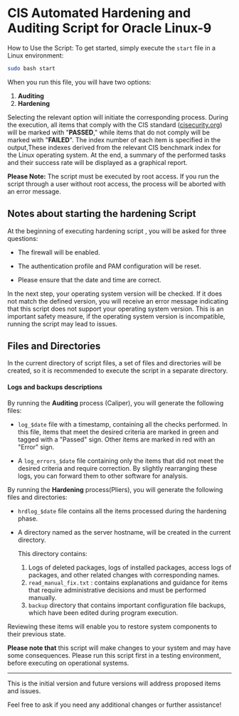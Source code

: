 # CIS Automated Hardening and Auditing Script for Oracle Linux-9




How to Use the Script:
To get started, simply execute the `start` file in a Linux environment:

```bash
sudo bash start
```


When you run this file, you will have two options:

1. **Auditing**
2. **Hardening**

Selecting the relevant option will initiate the corresponding process. During the execution, all items that comply with the CIS standard ([cisecurity.org]()) 
will be marked with "**PASSED**," while items that do not comply will be marked with "**FAILED**".
The index number of each item is specified in the output,These indexes derived from the relevant CIS benchmark index for the Linux operating system.
At the end, a summary of the performed tasks and their success rate will be displayed as a graphical report.

**Please Note:** The script must be executed by root access. If you run the script through a user without root access, the process will be aborted with an error message.
 
 
## Notes about starting the hardening Script

At the beginning of executing hardening script , you will be asked for three questions:

- The firewall will be enabled.
  
- The authentication profile and PAM configuration will be reset.
  
- Please ensure that the date and time are correct.
  

In the next step, your operating system version will be checked. If it does not match the defined version, you will receive an error message indicating that this script does not support your operating system version.
This is an important safety measure, if the operating system version is incompatible, running the script may lead to issues.

## Files and Directories

In the current directory of script files, a set of files and directories will be created, so it is recommended to execute the script in a separate directory.


#### Logs and backups descriptions

By running the **Auditing** process (Caliper), you will generate the following files:

- `log_$date` file with a timestamp, containing all the checks performed. In this file, items that meet the desired criteria are marked in green and tagged with a "Passed" sign. Other items are marked in red with an "Error" sign.
  
- A `log_errors_$date` file containing only the items that did not meet the desired criteria and require correction. By slightly rearranging these logs, you can forward them to other software for analysis.
  

By running the **Hardening** process(Pliers), you will generate the following files and directories:

- `hrdlog_$date` file contains all the items processed during the hardening phase.
  
- A directory named as the server hostname, will be created in the current directory.
  
  This directory contains:
  
  1. Logs of deleted packages, logs of installed packages, access logs of packages, and other related changes with corresponding names.
  2. `read_manual_fix.txt` : contains explanations and guidance for items that require administrative decisions and must be performed manually.
  3. `backup` directory that contains important configuration file backups, which have been edited during program execution.

Reviewing these items will enable you to restore system components to their previous state.

**Please note that** this script will make changes to your system and may have some consequences. Please run this script first in a testing environment, before executing on operational systems.

---

This is the initial version and future versions will address proposed items and issues.

Feel free to ask if you need any additional changes or further assistance!
